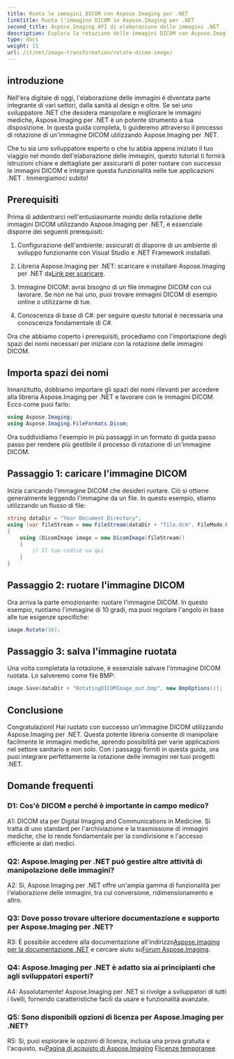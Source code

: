 ```yaml
---
title: Ruota le immagini DICOM con Aspose.Imaging per .NET
linktitle: Ruota l'immagine DICOM in Aspose.Imaging per .NET
second_title: Aspose.Imaging API di elaborazione delle immagini .NET
description: Esplora la rotazione delle immagini DICOM con Aspose.Imaging per .NET. Guida passo passo per manipolare le immagini mediche.
type: docs
weight: 11
url: /it/net/image-transformation/rotate-dicom-image/
---
```

## introduzione

Nell'era digitale di oggi, l'elaborazione delle immagini è diventata parte integrante di vari settori, dalla sanità al design e oltre. Se sei uno sviluppatore .NET che desidera manipolare e migliorare le immagini mediche, Aspose.Imaging per .NET è un potente strumento a tua disposizione. In questa guida completa, ti guideremo attraverso il processo di rotazione di un'immagine DICOM utilizzando Aspose.Imaging per .NET.

Che tu sia uno sviluppatore esperto o che tu abbia appena iniziato il tuo viaggio nel mondo dell'elaborazione delle immagini, questo tutorial ti fornirà istruzioni chiare e dettagliate per assicurarti di poter ruotare con successo le immagini DICOM e integrare questa funzionalità nelle tue applicazioni .NET . Immergiamoci subito!

## Prerequisiti

Prima di addentrarci nell'entusiasmante mondo della rotazione delle immagini DICOM utilizzando Aspose.Imaging per .NET, è essenziale disporre dei seguenti prerequisiti:

1. Configurazione dell'ambiente: assicurati di disporre di un ambiente di sviluppo funzionante con Visual Studio e .NET Framework installati.

2.  Libreria Aspose.Imaging per .NET: scaricare e installare Aspose.Imaging per .NET da[Link per scaricare](https://releases.aspose.com/imaging/net/).

3. Immagine DICOM: avrai bisogno di un file immagine DICOM con cui lavorare. Se non ne hai uno, puoi trovare immagini DICOM di esempio online o utilizzarne di tue.

4. Conoscenza di base di C#: per seguire questo tutorial è necessaria una conoscenza fondamentale di C#.

Ora che abbiamo coperto i prerequisiti, procediamo con l'importazione degli spazi dei nomi necessari per iniziare con la rotazione delle immagini DICOM.

## Importa spazi dei nomi

Innanzitutto, dobbiamo importare gli spazi dei nomi rilevanti per accedere alla libreria Aspose.Imaging per .NET e lavorare con le immagini DICOM. Ecco come puoi farlo:

```csharp
using Aspose.Imaging;
using Aspose.Imaging.FileFormats.Dicom;
```

Ora suddividiamo l'esempio in più passaggi in un formato di guida passo passo per rendere più gestibile il processo di rotazione di un'immagine DICOM.

## Passaggio 1: caricare l'immagine DICOM

Inizia caricando l'immagine DICOM che desideri ruotare. Ciò si ottiene generalmente leggendo l'immagine da un file. In questo esempio, stiamo utilizzando un flusso di file:

```csharp
string dataDir = "Your Document Directory";
using (var fileStream = new FileStream(dataDir + "file.dcm", FileMode.Open, FileAccess.Read))
{
    using (DicomImage image = new DicomImage(fileStream))
    {
        // Il tuo codice va qui
    }
}
```

## Passaggio 2: ruotare l'immagine DICOM

Ora arriva la parte emozionante: ruotare l'immagine DICOM. In questo esempio, ruotiamo l'immagine di 10 gradi, ma puoi regolare l'angolo in base alle tue esigenze specifiche:

```csharp
image.Rotate(10);
```

## Passaggio 3: salva l'immagine ruotata

Una volta completata la rotazione, è essenziale salvare l'immagine DICOM ruotata. Lo salveremo come file BMP:

```csharp
image.Save(dataDir + "RotatingDICOMImage_out.bmp", new BmpOptions());
```

## Conclusione

Congratulazioni! Hai ruotato con successo un'immagine DICOM utilizzando Aspose.Imaging per .NET. Questa potente libreria consente di manipolare facilmente le immagini mediche, aprendo possibilità per varie applicazioni nel settore sanitario e non solo. Con i passaggi forniti in questa guida, ora puoi integrare perfettamente la rotazione delle immagini nei tuoi progetti .NET.

## Domande frequenti

### D1: Cos'è DICOM e perché è importante in campo medico?

A1: DICOM sta per Digital Imaging and Communications in Medicine. Si tratta di uno standard per l'archiviazione e la trasmissione di immagini mediche, che lo rende fondamentale per la condivisione e l'accesso efficiente ai dati medici.

### Q2: Aspose.Imaging per .NET può gestire altre attività di manipolazione delle immagini?

A2: Sì, Aspose.Imaging per .NET offre un'ampia gamma di funzionalità per l'elaborazione delle immagini, tra cui conversione, ridimensionamento e altro.

### Q3: Dove posso trovare ulteriore documentazione e supporto per Aspose.Imaging per .NET?

 R3: È possibile accedere alla documentazione all'indirizzo[Aspose.Imaging per la documentazione .NET](https://reference.aspose.com/imaging/net/) e cercare aiuto su[Forum Aspose.Imaging](https://forum.aspose.com/).

### Q4: Aspose.Imaging per .NET è adatto sia ai principianti che agli sviluppatori esperti?

A4: Assolutamente! Aspose.Imaging per .NET si rivolge a sviluppatori di tutti i livelli, fornendo caratteristiche facili da usare e funzionalità avanzate.

### Q5: Sono disponibili opzioni di licenza per Aspose.Imaging per .NET?

 R5: Sì, puoi esplorare le opzioni di licenza, inclusa una prova gratuita e l'acquisto, su[Pagina di acquisto di Aspose.Imaging](https://purchase.aspose.com/buy) E[licenze temporanee](https://purchase.aspose.com/temporary-license/).